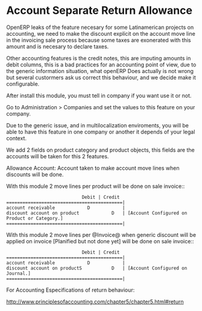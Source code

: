 Account Separate Return Allowance
=================================

OpenERP leaks of the feature necesary for some Latinamerican projects on
accounting, we need to make the discount explícit on the account move line
in the invoicing sale process because some taxes are exonerated with this
amount and is necesary to declare taxes.

Other accounting features is the credit notes, this are imputing amounts in
debit columns, this is a bad practices for an accounting point of view,
due to the generic information situation, what openERP Does actually is not
wrong but several custormers ask us correct this behaviour, and we decide
make it configurable.

After install this module, you must tell in company if you want use it or not.

Go to Administration > Companies and set the values to this feature on your
company.

Due to the generic issue, and in multilocalization enviroments, you will be
able to have this feature in one company or another it depends of your legal
context.

We add 2 fields on product category and product objects, this fields are the
accounts will be taken for this 2 features.

Allowance Account: Account taken to make account move lines when discounts
will be done.

With this module 2 move lines per product will be done on sale invoice::

                                Debit | Credit
    ===========================================|
    account receivable            D            |
    discount account on product            D   | [Account Configured on Product or Category.]
    ===========================================|

With this module 2 move lines per @Invoice@ when generic discount will be
applied on invoice [Planified but not done yet] will be done on sale
invoice::

                                Debit | Credit
    ===========================================|
    account receivable            D            |
    discount account on productS           D   | [Account Configured on Journal.]
    ===========================================|

For Accounting Especifications of return behaviour:

http://www.principlesofaccounting.com/chapter5/chapter5.html#return
